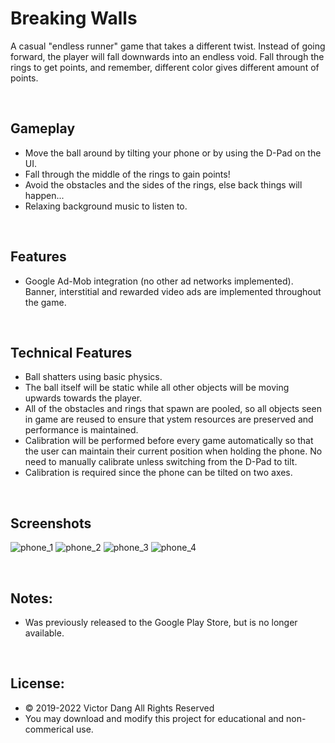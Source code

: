 # Breaking Walls
 

A casual "endless runner" game that takes a different twist. Instead of going forward, the player will fall downwards into an endless void. Fall through the rings to get points, and remember, different color gives different amount of points.

<br>

## Gameplay
* Move the ball around by tilting your phone or by using the D-Pad on the UI.
* Fall through the middle of the rings to gain points!
* Avoid the obstacles and the sides of the rings, else back things will happen...
* Relaxing background music to listen to.

<br>

## Features
* Google Ad-Mob integration (no other ad networks implemented). Banner, interstitial and rewarded video ads are implemented throughout the game.

<br>

## Technical Features
* Ball shatters using basic physics.
* The ball itself will be static while all other objects will be moving upwards towards the player.
* All of the obstacles and rings that spawn are pooled, so all objects seen in game are reused to ensure that ystem resources are preserved and performance is maintained.
* Calibration will be performed before every game automatically so that the user can maintain their current position when holding the phone. No need to manually calibrate unless switching from the D-Pad to tilt.
* Calibration is required since the phone can be tilted on two axes. 


<br>

## Screenshots
![phone_1](./Screenshots/screenshot_phone(1).jpg)
![phone_2](./Screenshots/screenshot_phone(2).jpg)
![phone_3](./Screenshots/screenshot_phone(3).jpg)
![phone_4](./Screenshots/screenshot_phone(4).jpg)


<br>

## Notes:
* Was previously released to the Google Play Store, but is no longer available.

<br>

## License:
* © 2019-2022 Victor Dang All Rights Reserved
* You may download and modify this project for educational and non-commerical use.